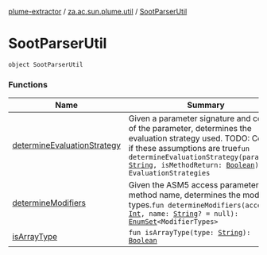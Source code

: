 [plume-extractor](../../index.md) / [za.ac.sun.plume.util](../index.md) / [SootParserUtil](./index.md)

# SootParserUtil

`object SootParserUtil`

### Functions

| Name | Summary |
|---|---|
| [determineEvaluationStrategy](determine-evaluation-strategy.md) | Given a parameter signature and context of the parameter, determines the evaluation strategy used. TODO: Confirm if these assumptions are true`fun determineEvaluationStrategy(paramType: `[`String`](https://kotlinlang.org/api/latest/jvm/stdlib/kotlin/-string/index.html)`, isMethodReturn: `[`Boolean`](https://kotlinlang.org/api/latest/jvm/stdlib/kotlin/-boolean/index.html)`): EvaluationStrategies` |
| [determineModifiers](determine-modifiers.md) | Given the ASM5 access parameter and method name, determines the modifier types.`fun determineModifiers(access: `[`Int`](https://kotlinlang.org/api/latest/jvm/stdlib/kotlin/-int/index.html)`, name: `[`String`](https://kotlinlang.org/api/latest/jvm/stdlib/kotlin/-string/index.html)`? = null): `[`EnumSet`](https://docs.oracle.com/javase/8/docs/api/java/util/EnumSet.html)`<ModifierTypes>` |
| [isArrayType](is-array-type.md) | `fun isArrayType(type: `[`String`](https://kotlinlang.org/api/latest/jvm/stdlib/kotlin/-string/index.html)`): `[`Boolean`](https://kotlinlang.org/api/latest/jvm/stdlib/kotlin/-boolean/index.html) |
